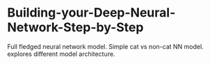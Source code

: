 # Building-your-Deep-Neural-Network-Step-by-Step

Full fledged neural network model. 
Simple cat vs non-cat NN model. explores different model architecture. 
